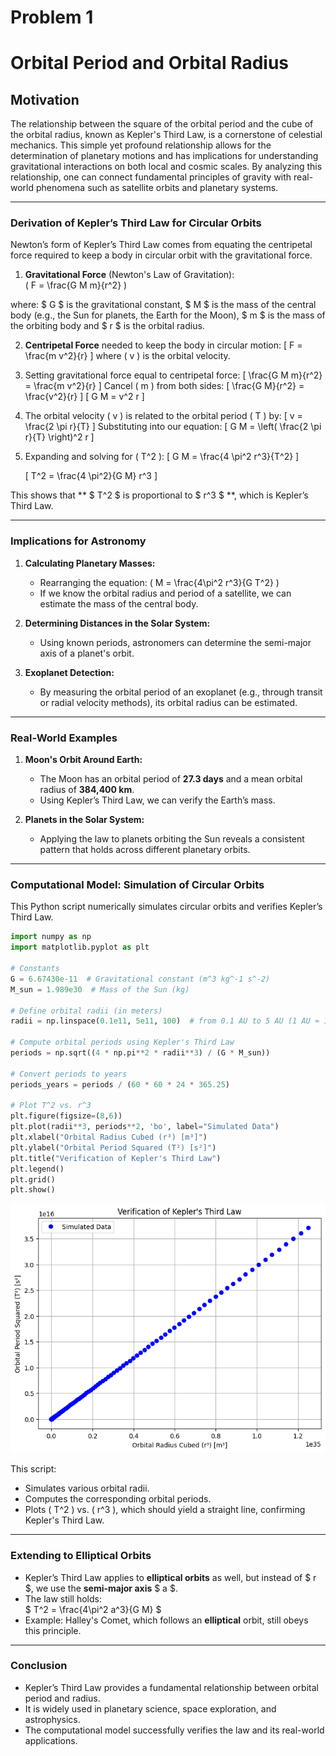 # Problem 1

# Orbital Period and Orbital Radius

## Motivation

The relationship between the square of the orbital period and the cube of the orbital radius, known as Kepler's Third Law, is a cornerstone of celestial mechanics. This simple yet profound relationship allows for the determination of planetary motions and has implications for understanding gravitational interactions on both local and cosmic scales. By analyzing this relationship, one can connect fundamental principles of gravity with real-world phenomena such as satellite orbits and planetary systems.

---

### **Derivation of Kepler’s Third Law for Circular Orbits**  

Newton’s form of Kepler’s Third Law comes from equating the centripetal force required to keep a body in circular orbit with the gravitational force.

1. **Gravitational Force** (Newton's Law of Gravitation):  
\( F = \frac{G M m}{r^2} \)

where:
$ G $ is the gravitational constant, $ M $ is the mass of the central body (e.g., the Sun for planets, the Earth for the Moon), $ m $ is the mass of the orbiting body and $ r $ is the orbital radius.

2. **Centripetal Force** needed to keep the body in circular motion:
   \[
   F = \frac{m v^2}{r}
   \]
   where \( v \) is the orbital velocity.

3. Setting gravitational force equal to centripetal force:
   \[
   \frac{G M m}{r^2} = \frac{m v^2}{r}
   \]
   Cancel \( m \) from both sides:
   \[
   \frac{G M}{r^2} = \frac{v^2}{r}
   \]
   \[
   G M = v^2 r
   \]

4. The orbital velocity \( v \) is related to the orbital period \( T \) by:
   \[
   v = \frac{2 \pi r}{T}
   \]
   Substituting into our equation:
   \[
   G M = \left( \frac{2 \pi r}{T} \right)^2 r
   \]

5. Expanding and solving for \( T^2 \):
   \[
   G M = \frac{4 \pi^2 r^3}{T^2}
   \]

   \[
   T^2 = \frac{4 \pi^2}{G M} r^3
   \]

This shows that ** $ T^2 $ is proportional to $ r^3 $ **, which is Kepler’s Third Law.

---

### **Implications for Astronomy**
1. **Calculating Planetary Masses:**  
    - Rearranging the equation: 
        \(  M = \frac{4\pi^2 r^3}{G T^2} \)
    - If we know the orbital radius and period of a satellite, we can estimate the mass of the central body.

2. **Determining Distances in the Solar System:**  
    - Using known periods, astronomers can determine the semi-major axis of a planet's orbit.

3. **Exoplanet Detection:**  
    - By measuring the orbital period of an exoplanet (e.g., through transit or radial velocity methods), its orbital radius can be estimated.

---

### **Real-World Examples**
1. **Moon's Orbit Around Earth:**  
   - The Moon has an orbital period of **27.3 days** and a mean orbital radius of **384,400 km**.
   - Using Kepler’s Third Law, we can verify the Earth’s mass.

2. **Planets in the Solar System:**  
   - Applying the law to planets orbiting the Sun reveals a consistent pattern that holds across different planetary orbits.

---

### **Computational Model: Simulation of Circular Orbits**

This Python script numerically simulates circular orbits and verifies Kepler’s Third Law.

```python
import numpy as np
import matplotlib.pyplot as plt

# Constants
G = 6.67430e-11  # Gravitational constant (m^3 kg^-1 s^-2)
M_sun = 1.989e30  # Mass of the Sun (kg)

# Define orbital radii (in meters)
radii = np.linspace(0.1e11, 5e11, 100)  # from 0.1 AU to 5 AU (1 AU ≈ 1.5e11 m)

# Compute orbital periods using Kepler's Third Law
periods = np.sqrt((4 * np.pi**2 * radii**3) / (G * M_sun))

# Convert periods to years
periods_years = periods / (60 * 60 * 24 * 365.25)

# Plot T^2 vs. r^3
plt.figure(figsize=(8,6))
plt.plot(radii**3, periods**2, 'bo', label="Simulated Data")
plt.xlabel("Orbital Radius Cubed (r³) [m³]")
plt.ylabel("Orbital Period Squared (T²) [s²]")
plt.title("Verification of Kepler's Third Law")
plt.legend()
plt.grid()
plt.show()
```
![alt text](image-1.png)

This script:
- Simulates various orbital radii.
- Computes the corresponding orbital periods.
- Plots \( T^2 \) vs. \( r^3 \), which should yield a straight line, confirming Kepler's Third Law.

---

### **Extending to Elliptical Orbits**
- Kepler’s Third Law applies to **elliptical orbits** as well, but instead of $ r $, we use the **semi-major axis** $ a $.
- The law still holds:  
  $
  T^2 = \frac{4\pi^2 a^3}{G M}
  $
- Example: Halley's Comet, which follows an **elliptical** orbit, still obeys this principle.

---

### **Conclusion**
- Kepler’s Third Law provides a fundamental relationship between orbital period and radius.
- It is widely used in planetary science, space exploration, and astrophysics.
- The computational model successfully verifies the law and its real-world applications.
